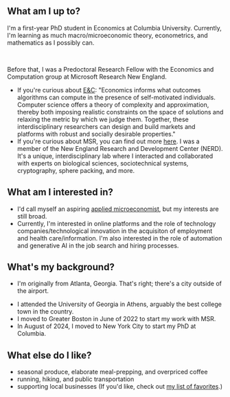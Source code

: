 
## What am I up to?
I'm a first-year PhD student in Economics at Columbia University. Currently, I'm learning as much macro/microeconomic theory, econometrics, and mathematics as I possibly can.

<br>

Before that, I was a Predoctoral Research Fellow with the Economics and Computation group at Microsoft Research New England. 
- If you're curious about [E&C](https://www.microsoft.com/en-us/research/theme/economics-and-computation/overview/): "Economics informs what outcomes algorithms can compute in the presence of self-motivated individuals. Computer science offers a theory of complexity and approximation, thereby both imposing realistic constraints on the space of solutions and relaxing the metric by which we judge them. Together, these interdisciplinary researchers can design and build markets and platforms with robust and socially desirable properties." 
- If you're curious about MSR, you can find out more [here](https://www.microsoft.com/en-us/research/). I was a member of the New England Research and Development Center (NERD). It's a unique, interdisciplinary lab where I interacted and collaborated with experts on biological sciences, sociotechnical systems, cryptography, sphere packing, and more.

## What am I interested in?
- I'd call myself an aspiring [applied microeconomist](https://economics.brown.edu/academics/undergraduate/areas-study/applied-microeconomics#:~:text=The%20use%20of%20data%20and,%2C%20health%2C%20and%20environmental%20economics.), but my interests are still broad.
- Currently, I'm interested in online platforms and the role of technology companies/technological innovation in the acquisiton of employment and health care/information. I'm also interested in the role of automation and generative AI in the job search and hiring processes.

<!-- ## What inspires/has inspired me?
# Academic Papers
- Choosing these is difficult! Will update soon.
<!-- - [_Generative AI at Work:_](https://danielle-li.github.io/assets/docs/GenerativeAIatWork.pdf) Brynjolffson, Li, and Raymond (2023) -->


<!-- # Books -->
<!-- - See "Academic Papers" -->

<!-- # Other -->
<!-- - See "Academic Papers" -->

## What's my background?
- I'm originally from Atlanta, Georgia. That's right; there's a city outside of the airport.
<!-- If you're not familiar, that means I grew up inside the Hartsfield-Jackson International Airport, attended kindergarten inside a Waffle House, and have Diet Coke instead of blood.  -->
- I attended the University of Georgia in Athens, arguably the best college town in the country. 
- I moved to Greater Boston in June of 2022 to start my work with MSR.
- In August of 2024, I moved to New York City to start my PhD at Columbia.

## What else do I like?
- seasonal produce, elaborate meal-prepping, and overpriced coffee
- running, hiking, and public transportation
- supporting local businesses (If you'd like, check out [my list of favorites](https://maps.app.goo.gl/H7oksnWnH5hFx5cq8).)